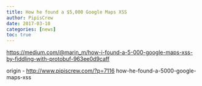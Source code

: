 ```yaml
---
title: How he found a $5,000 Google Maps XSS
author: PipisCrew
date: 2017-03-10
categories: [news]
toc: true
---
```


https://medium.com/@marin_m/how-i-found-a-5-000-google-maps-xss-by-fiddling-with-protobuf-963ee0d9caff

origin - http://www.pipiscrew.com/?p=7116 how-he-found-a-5000-google-maps-xss